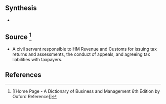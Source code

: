 ## Synthesis
- 
## Source [^1]
- A civil servant responsible to HM Revenue and Customs for issuing tax returns and assessments, the conduct of appeals, and agreeing tax liabilities with taxpayers.
## References

[^1]: [[Home Page - A Dictionary of Business and Management 6th Edition by Oxford Reference]]